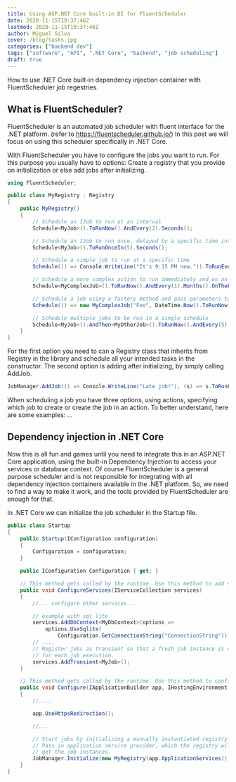 ```yaml
---
title: Using ASP.NET Core built-in DI for FluentScheduler
date: 2020-11-15T19:37:46Z
lastmod: 2020-11-15T19:37:46Z
author: Miguel Silva
cover: /blog/tasks.jpg
categories: ["backend dev"]
tags: ["software", "API", ".NET Core", "backend", "job scheduling"]
draft: true
---
```


How to use .NET Core built-in dependency injection container with FluentScheduler job regestries.

## What is FluentScheduler?

FluentScheduler is an automated job scheduler with fluent interface for the .NET platform. (refer to https://fluentscheduler.github.io/)
In this post we will focus on using this scheduler specifically in .NET Core.

With FluentScheduler you have to configure the jobs you want to run. For this purpose you usually have to options:
Create a registry that you provide on initialization or else add jobs after initializing.

```csharp
using FluentScheduler;

public class MyRegistry : Registry
{
    public MyRegistry()
    {
        // Schedule an IJob to run at an interval
        Schedule<MyJob>().ToRunNow().AndEvery(2).Seconds();

        // Schedule an IJob to run once, delayed by a specific time interval
        Schedule<MyJob>().ToRunOnceIn(5).Seconds();

        // Schedule a simple job to run at a specific time
        Schedule(() => Console.WriteLine("It's 9:15 PM now.")).ToRunEvery(1).Days().At(21, 15);

        // Schedule a more complex action to run immediately and on an monthly interval
        Schedule<MyComplexJob>().ToRunNow().AndEvery(1).Months().OnTheFirst(DayOfWeek.Monday).At(3, 0);

        // Schedule a job using a factory method and pass parameters to the constructor.
        Schedule(() => new MyComplexJob("Foo", DateTime.Now)).ToRunNow().AndEvery(2).Seconds();

        // Schedule multiple jobs to be run in a single schedule
        Schedule<MyJob>().AndThen<MyOtherJob>().ToRunNow().AndEvery(5).Minutes();
    }
}
```


For the first option you need to can a Registry class that inherits from Registry in the library and schedule all your intended tasks in the constructor.
The second option is adding after initializing, by simply calling AddJob.

```csharp
JobManager.AddJob(() => Console.WriteLine("Late job!"), (s) => s.ToRunEvery(5).Seconds());
```

When scheduling a job you have three options, using actions, specifying which job to create or create the job in an action. 
To better understand, here are some examples:
...

## Dependency injection in .NET Core

Now this is all fun and games until you need to integrate this in an ASP.NET Core application, using the built-in Dependency Injection to access your 
services or database context. Of course FluentScheduler is a general purpose scheduler and is not responsible for integrating with all dependency injection 
containers available in the .NET platform. So, we need to find a way to make it work, and the tools provided by FluentScheduler are enough for that.

In .NET Core we can initialize the job scheduler in the Startup file.


```csharp
public class Startup
{
    public Startup(IConfiguration configuration)
    {
        Configuration = configuration;
    }

    public IConfiguration Configuration { get; }

    // This method gets called by the runtime. Use this method to add services to the container.
    public void ConfigureServices(IServiceCollection services)
    {
        //... configure other services...

        // example with sql lite
        services.AddDbContext<MyDbContext>(options =>
            options.UseSqlite(
                Configuration.GetConnectionString("ConnectionString")));
        // ....
        // Register jobs as transient so that a fresh job instance is created
        // for each job execution.
        services.AddTransient<MyJob>();
    }

    // This method gets called by the runtime. Use this method to configure the HTTP request pipeline.
    public void Configure(IApplicationBuilder app, IHostingEnvironment env)
    {
        //....

        app.UseHttpsRedirection();

        //...

        // Start jobs by initializing a manually instantiated registry.
        // Pass in application service provider, which the registry will use to
        // get the job instances.
        JobManager.Initialize(new MyRegistry(app.ApplicationServices));
    }
}
```

